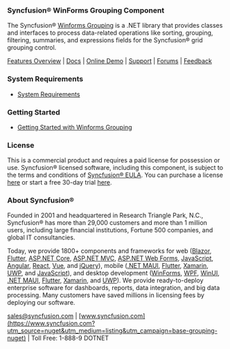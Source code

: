 ### Syncfusion® WinForms Grouping Component

The Syncfusion® [Winforms Grouping](https://www.syncfusion.com/winforms-ui-controls/grouping?utm_source=nuget&utm_medium=listing&utm_campaign=base-grouping-nuget) is a .NET library that provides classes and interfaces to process data-related operations like sorting, grouping, filtering, summaries, and expressions fields for the Syncfusion® grid grouping control.

[Features Overview](https://www.syncfusion.com/winforms-ui-controls/grouping?utm_source=nuget&utm_medium=listing&utm_campaign=base-grouping-nuget) | [Docs](https://help.syncfusion.com/windowsforms/grouping/getting-started?utm_source=nuget&utm_medium=listing&utm_campaign=base-grouping-nuget) | [Online Demo](https://ej2.syncfusion.com/aspnetmvc/DocIO/UpdateFields?utm_source=nuget&utm_medium=listing&utm_campaign=base-grouping-nuget#/material) | [Support](https://support.syncfusion.com/create?utm_source=nuget&utm_medium=listing&utm_campaign=base-grouping-nuget) | [Forums](https://www.syncfusion.com/forums?utm_source=nuget&utm_medium=listing&utm_campaign=base-grouping-nuget) | [Feedback](https://www.syncfusion.com/feedback?utm_source=nuget&utm_medium=listing&utm_campaign=base-grouping-nuget)

### System Requirements

* [System Requirements](https://help.syncfusion.com/windowsforms/installation/system-requirements?utm_source=nuget&utm_medium=listing&utm_campaign=base-grouping-nuget)

### Getting Started

* [Getting Started with Winforms Grouping](https://help.syncfusion.com/windowsforms/grouping/getting-started?utm_source=nuget&utm_medium=listing&utm_campaign=base-grouping-nuget)


### License

This is a commercial product and requires a paid license for possession or use. Syncfusion® licensed software, including this component, is subject to the terms and conditions of [Syncfusion® EULA](https://www.syncfusion.com/eula/es/?utm_source=nuget&utm_medium=listing&utm_campaign=base-grouping-nuget). You can purchase a license [here](https://www.syncfusion.com/sales/products?utm_source=nuget&utm_medium=listing&utm_campaign=base-grouping-nuget) or start a free 30-day trial [here](https://www.syncfusion.com/account/manage-trials/start-trials?utm_source=nuget&utm_medium=listing&utm_campaign=base-grouping-nuget).

### About Syncfusion®

Founded in 2001 and headquartered in Research Triangle Park, N.C., Syncfusion® has more than 29,000 customers and more than 1 million users, including large financial institutions, Fortune 500 companies, and global IT consultancies.
 
Today, we provide 1800+ components and frameworks for web ([Blazor](https://www.syncfusion.com/blazor-components?utm_source=nuget&utm_medium=listing&utm_campaign=base-grouping-nuget), [Flutter](https://www.syncfusion.com/flutter-widgets?utm_source=nuget&utm_medium=listing&utm_campaign=base-grouping-nuget), [ASP.NET Core](https://www.syncfusion.com/aspnet-core-ui-controls?utm_source=nuget&utm_medium=listing&utm_campaign=base-grouping-nuget), [ASP.NET MVC](https://www.syncfusion.com/aspnet-mvc-ui-controls?utm_source=nuget&utm_medium=listing&utm_campaign=base-grouping-nuget), [ASP.NET Web Forms](https://www.syncfusion.com/jquery/aspnet-webforms-ui-controls?utm_source=nuget&utm_medium=listing&utm_campaign=base-grouping-nuget), [JavaScript](https://www.syncfusion.com/javascript-ui-controls?utm_source=nuget&utm_medium=listing&utm_campaign=base-grouping-nuget), [Angular](https://www.syncfusion.com/angular-ui-components?utm_source=nuget&utm_medium=listing&utm_campaign=base-grouping-nuget), [React](https://www.syncfusion.com/react-ui-components?utm_source=nuget&utm_medium=listing&utm_campaign=base-grouping-nuget), [Vue](https://www.syncfusion.com/vue-ui-components?utm_source=nuget&utm_medium=listing&utm_campaign=base-grouping-nuget), and [jQuery](https://www.syncfusion.com/jquery-ui-widgets?utm_source=nuget&utm_medium=listing&utm_campaign=base-grouping-nuget)), mobile ([.NET MAUI](https://www.syncfusion.com/maui-controls?utm_source=nuget&utm_medium=listing&utm_campaign=base-grouping-nuget), [Flutter](https://www.syncfusion.com/flutter-widgets?utm_source=nuget&utm_medium=listing&utm_campaign=base-grouping-nuget), [Xamarin](https://www.syncfusion.com/xamarin-ui-controls?utm_source=nuget&utm_medium=listing&utm_campaign=base-grouping-nuget), [UWP](https://www.syncfusion.com/uwp-ui-controls?utm_source=nuget&utm_medium=listing&utm_campaign=base-grouping-nuget), and [JavaScript](https://www.syncfusion.com/javascript-ui-controls?utm_source=nuget&utm_medium=listing&utm_campaign=base-grouping-nuget)), and desktop development ([WinForms](https://www.syncfusion.com/winforms-ui-controls?utm_source=nuget&utm_medium=listing&utm_campaign=base-grouping-nuget), [WPF](https://www.syncfusion.com/wpf-controls?utm_source=nuget&utm_medium=listing&utm_campaign=base-grouping-nuget), [WinUI](https://www.syncfusion.com/winui-controls?utm_source=nuget&utm_medium=listing&utm_campaign=base-grouping-nuget), [.NET MAUI](https://www.syncfusion.com/maui-controls?utm_source=nuget&utm_medium=listing&utm_campaign=base-grouping-nuget), [Flutter](https://www.syncfusion.com/flutter-widgets?utm_source=nuget&utm_medium=listing&utm_campaign=base-grouping-nuget), [Xamarin](https://www.syncfusion.com/xamarin-ui-controls?utm_source=nuget&utm_medium=listing&utm_campaign=base-grouping-nuget), and [UWP](https://www.syncfusion.com/uwp-ui-controls?utm_source=nuget&utm_medium=listing&utm_campaign=base-grouping-nuget)). We provide ready-to-deploy enterprise software for dashboards, reports, data integration, and big data processing. Many customers have saved millions in licensing fees by deploying our software.

[sales@syncfusion.com](mailto:sales@syncfusion.com?Subject=Syncfusion%WinForms%20Grouping%20-%20NuGet) | [www.syncfusion.com](https://www.syncfusion.com?utm_source=nuget&utm_medium=listing&utm_campaign=base-grouping-nuget) | Toll Free: 1-888-9 DOTNET






